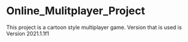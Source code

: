 # Online_Mulitplayer_Project
This project is a cartoon style multiplayer game. Version that is used is Version 2021.1.1f1
